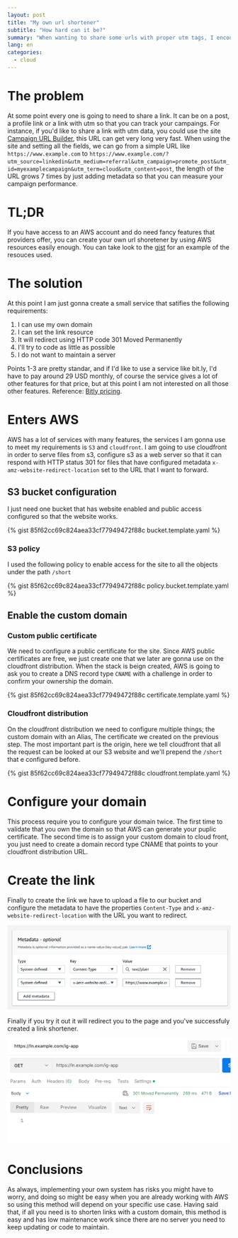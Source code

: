 ```yaml
---
layout: post
title: "My own url shortener"
subtitle: "How hard can it be?"
summary: "When wanting to share some urls with proper utm tags, I encounter that the URL is ugly and long. So why not host my own URL shortener. How hard can it be?"
lang: en
categories:
  - cloud
---
```


# The problem
At some point every one is going to need to share a link. It can be on a post, a profile link or a link with utm so that you can track your campaings. For instance, if you'd like to share a link with utm data, you could use the site [Campaign URL Builder](https://ga-dev-tools.web.app/campaign-url-builder/), this URL can get very long very fast. When using the site and setting all the fields, we can go from a simple URL like `https://www.example.com` to `https://www.example.com/?utm_source=linkedin&utm_medium=referral&utm_campaign=promote_post&utm_id=myexamplecampaign&utm_term=cloud&utm_content=post`, the length of the URL grows 7 times by just adding metadata so that you can measure your campaign performance.

# TL;DR
If you have access to an AWS account and do need fancy features that providers offer, you can create your own url shoretener by using AWS resources easily enough. You can take look to the [gist](https://gist.github.com/jaxkodex/85f62cc69c824aea33cf77949472f88c) for an example of the resouces used.

# The solution
At this point I am just gonna create a small service that satifies the following requirements:

1. I can use my own domain
2. I can set the link resource
3. It will redirect using HTTP code 301 Moved Permanently
4. I'll try to code as little as possible
5. I do not want to maintain a server

Points 1-3 are pretty standar, and if I'd like to use a service like bit.ly, I'd have to pay around 29 USD monthly, of course the service gives a lot of other features for that price, but at this point I am not interested on all those other features. Reference: [Bitly pricing](https://bitly.com/pages/pricing).

# Enters AWS
AWS has a lot of services with many features, the services I am gonna use to meet my requirements is `S3` and `cloudfront`. I am going to use cloudfront in order to serve files from s3, configure s3 as a web server so that it can respond with HTTP status 301 for files that have configured metadata `x-amz-website-redirect-location` set to the URL that I want to forward.

## S3 bucket configuration
I just need one bucket that has website enabled and public access configured so that the website works.

{% gist 85f62cc69c824aea33cf77949472f88c bucket.template.yaml %}

### S3 policy
I used the following policy to enable access for the site to all the objects under the path `/short`

{% gist 85f62cc69c824aea33cf77949472f88c policy.bucket.template.yaml %}

## Enable the custom domain
### Custom public certificate
We need to configure a public certificate for the site. Since AWS public certificates are free, we just create one that we later are gonna use on the cloudfront distribution. When the stack is beign created, AWS is going to ask you to create a DNS record type `CNAME` with a challenge in order to confirm your ownership the domain.

{% gist 85f62cc69c824aea33cf77949472f88c certificate.template.yaml %}

### Cloudfront distribution
On the cloudfront distribution we need to configure multiple things; the custom domain with an Alias, The certificate we created on the previous step. The most important part is the origin, here we tell cloudfront that all the request can be looked at our S3 website and we'll prepend the `/short` that e configured before. 

{% gist 85f62cc69c824aea33cf77949472f88c cloudfront.template.yaml %}

# Configure your domain
This process require you to configure your domain twice. The first time to validate that you own the domain so that AWS can generate your puplic certificate. The second time is to assign your custom domain to cloud front, you just need to create a domain record type CNAME that points to your cloudfront distribution URL.

# Create the link
Finally to create the link we have to upload a file to our bucket and configure the metadata to have the properties `Content-Type` and `x-amz-website-redirect-location` with the URL you want to redirect.

![s3 object metadata](/assets/images/2022-11-26/short-link-metadata.png)

Finally if you try it out it will redirect you to the page and you've successfuly created a link shortener.

![get request return 301 http code](/assets/images/2022-11-26/redirect.png)

# Conclusions
As always, implementing your own system has risks you might have to worry, and doing so might be easy when you are already working with AWS so using this method will depend on your specific use case. Having said that, if all you need is to shorten links with a custom domain, this method is easy and has low maintenance work since there are no server you need to keep updating or code to maintain.
